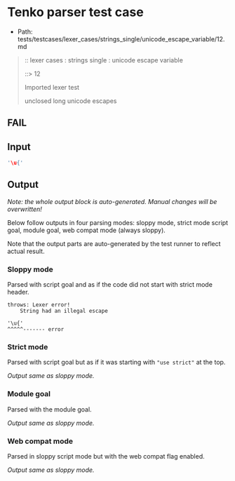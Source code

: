 # Tenko parser test case

- Path: tests/testcases/lexer_cases/strings_single/unicode_escape_variable/12.md

> :: lexer cases : strings single : unicode escape variable
>
> ::> 12
>
> Imported lexer test
>
> unclosed long unicode escapes

## FAIL

## Input

`````js
'\u{'
`````

## Output

_Note: the whole output block is auto-generated. Manual changes will be overwritten!_

Below follow outputs in four parsing modes: sloppy mode, strict mode script goal, module goal, web compat mode (always sloppy).

Note that the output parts are auto-generated by the test runner to reflect actual result.

### Sloppy mode

Parsed with script goal and as if the code did not start with strict mode header.

`````
throws: Lexer error!
    String had an illegal escape

'\u{'
^^^^^------- error
`````

### Strict mode

Parsed with script goal but as if it was starting with `"use strict"` at the top.

_Output same as sloppy mode._

### Module goal

Parsed with the module goal.

_Output same as sloppy mode._

### Web compat mode

Parsed in sloppy script mode but with the web compat flag enabled.

_Output same as sloppy mode._
